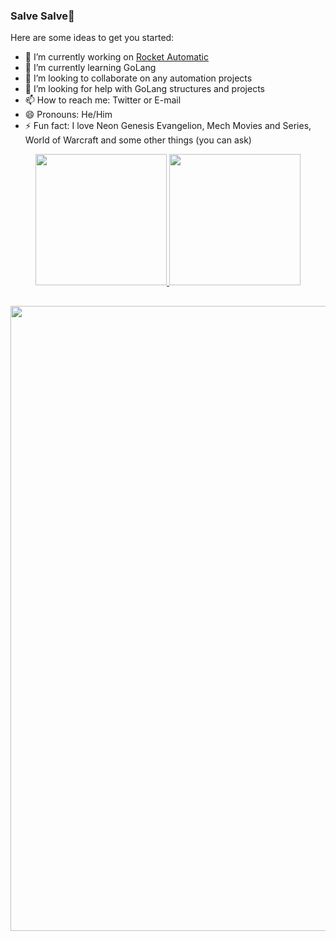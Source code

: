### Salve Salve👋

Here are some ideas to get you started:

- 🔭 I’m currently working on [Rocket Automatic](https://rocketautomatic.com/)
- 🌱 I’m currently learning GoLang
- 👯 I’m looking to collaborate on any automation projects
- 🤔 I’m looking for help with GoLang structures and projects
- 📫 How to reach me: Twitter or E-mail
- 😄 Pronouns: He/Him
- ⚡ Fun fact: I love Neon Genesis Evangelion, Mech Movies and Series, World of Warcraft and some other things (you can ask)

<div align="center">
  <a href="https://github.com/JVmano">
  <img height="210em" src="https://github-readme-stats.vercel.app/api?username=JVmano&show_icons=true&theme=dracula&include_all_commits=true&count_private=true"/>
  <img height="210em" src="https://github-readme-stats.vercel.app/api/top-langs/?username=JVmano&layout=compact&langs_count=7&theme=dracula"/>
</div>
  
 ##
<p align="center">
  <img src="https://media4.giphy.com/media/sUP52mudix9Zu/giphy.gif?cid=ecf05e476xidzcdcr6fqbedilbc83qiq9f7693q9hvungffl&rid=giphy.gif&ct=g" width="1000"/>
</p>
